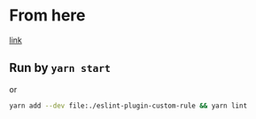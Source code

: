 # From here

[link](https://www.webiny.com/blog/create-custom-eslint-rules-in-2-minutes-e3d41cb6a9a0)

## Run by `yarn start`

or

```bash
yarn add --dev file:./eslint-plugin-custom-rule && yarn lint
```
